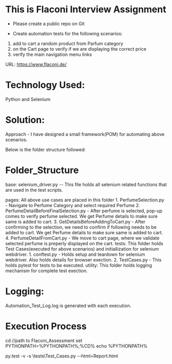 # This is Flaconi Interview Assignment
- Please create a public repo on Git

- Create automation tests for the following scenarios:

1. add to cart a random product from Parfum category
2. on the Cart page to verify if we are displaying the correct price
3. verify the main navigation menu links

URL: https://www.flaconi.de/

# Technology Used: 
Python and Selenium

# Solution:
Approach - I have designed a small framework(POM) for automating above scenarios.

Below is the folder structure followed:

# Folder_Structure
base:
	selenium_driver.py -- This file holds all selenium related functions that are used in the test scripts.

pages:
	All above use cases are placed in this folder
	1. PerfumeSelection.py - Navigate to Perfume Category and select required Perfume
	2. PerfumeDetailBeforeFinalSelection.py - After perfume is selected, pop-up comes to verify perfume selected. We get Perfume details to make sure same is added to cart.
	3. GetDetailsBeforeAddingToCart.py - After confirming to the selection, we need to confirm if following needs to be added to cart. We get Perfume details to make sure same is added to cart.
	4. PerfumeDetailFromCart.py - We move to cart page, where we validate selected perfume is preperly displayed on the cart.
tests:
	This folder holds Test Cases(executed for above scenarios) and initiallization for selenium webdriver.
	1. conftest.py - Holds setup and teardown for selenium webdriver. Also holds details for browser exection.
	2. TestCases.py - This holds pytest for tests to be executed.
utility:
	This folder holds logging mechanism for complete test exection.

# Logging:
Automation_Test_Log.log is generated with each execution.

# Execution Process
cd //path to Flaconi_Assessment
set PYTHONPATH=%PYTHONPATH%;%CD%
echo %PYTHONPATH%

py.test -v -s \tests\Test_Cases.py --html=Report.html



